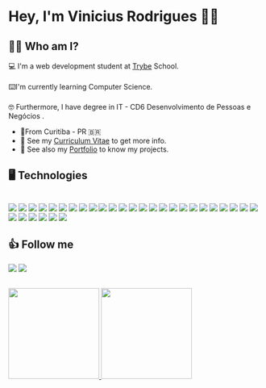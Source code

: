 # Hey, I'm Vinicius Rodrigues 🖖🏻  
  
## 👨‍💻 Who am I?  
  
💻 I'm a web development student at [Trybe](https://www.betrybe.com/) School. 
</br>  
⌨️I'm currently learning Computer Science. 
</br>  
🤓 Furthermore, I have degree in IT - CD6 Desenvolvimento de Pessoas e Negócios . 
</br>  
  
- 📍From Curitiba - PR 🇧🇷  
- 📄 See my <a href="https://drive.google.com/file/d/1OC4PrCmfxZd7baaYxizKzX8dInI-VVWM/view?usp=sharing" target="blank">Curriculum Vitae</a> to get more info.  
- 📓 See also my <a href="https://vrodriguera.github.io/PortifolioV2/#/" target="blank">Portfolio</a> to know my projects.  
  
  

## 🖥️ Technologies  
  
<div style="display: inline_block"><br>  
<img src="https://img.shields.io/badge/GIT-E44C30?style=for-the-badge&logo=git&logoColor=white">  
<img src="https://img.shields.io/badge/HTML5-E34F26?style=for-the-badge&logo=html5&logoColor=white">  
<img src="https://img.shields.io/badge/CSS3-1572B6?style=for-the-badge&logo=css3&logoColor=white">  
<img src="https://img.shields.io/badge/JavaScript-F7DF1E?style=for-the-badge&logo=javascript&logoColor=black" target="_blank">
<img src="https://img.shields.io/badge/Python-3776AB?style=for-the-badge&logo=python&logoColor=white">
<img src="https://img.shields.io/badge/Jest-C21325?style=for-the-badge&logo=jest&logoColor=white">  
<img src="https://img.shields.io/badge/React-20232A?style=for-the-badge&logo=react&logoColor=61DAFB">  
<img src="https://img.shields.io/badge/React_Router-CA4245?style=for-the-badge&logo=react-router&logoColor=white">
<img src="https://img.shields.io/badge/Vue.js-35495E?style=for-the-badge&logo=vuedotjs&logoColor=4FC08D">
<img src="https://img.shields.io/badge/Redux-593D88?style=for-the-badge&logo=redux&logoColor=white">  
<img src="https://img.shields.io/badge/MySQL-00000F?style=for-the-badge&logo=mysql&logoColor=white">  
<img src="https://img.shields.io/badge/MongoDB-4EA94B?style=for-the-badge&logo=mongodb&logoColor=white">
<img src="https://img.shields.io/badge/Linux-FCC624?style=for-the-badge&logo=linux&logoColor=black">
<img src="https://img.shields.io/badge/Heroku-430098?style=for-the-badge&logo=heroku&logoColor=white">
<img src="https://img.shields.io/badge/Node.js-339933?style=for-the-badge&logo=nodedotjs&logoColor=white">
<img src="https://img.shields.io/badge/Express.js-000000?style=for-the-badge&logo=express&logoColor=white">
<img src="https://img.shields.io/badge/npm-CB3837?style=for-the-badge&logo=npm&logoColor=white">
<img src="https://img.shields.io/badge/Postman-FF6C37?style=for-the-badge&logo=Postman&logoColor=white">
<img src="https://img.shields.io/badge/Insomnia-5849be?style=for-the-badge&logo=Insomnia&logoColor=white">
<img src="https://img.shields.io/badge/Cypress-17202C?style=for-the-badge&logo=cypress&logoColor=white">
<img src="https://img.shields.io/badge/Mocha-8D6748?style=for-the-badge&logo=Mocha&logoColor=white">
<img src="https://img.shields.io/badge/JWT-000000?style=for-the-badge&logo=JSON%20web%20tokens&logoColor=white">
<img src="https://img.shields.io/badge/json-5E5C5C?style=for-the-badge&logo=json&logoColor=white">
<img src="https://img.shields.io/badge/Bootstrap-563D7C?style=for-the-badge&logo=bootstrap&logoColor=white">
<img src="https://img.shields.io/badge/Trello-0052CC?style=for-the-badge&logo=trello&logoColor=white">
<img src="https://img.shields.io/badge/Figma-F24E1E?style=for-the-badge&logo=figma&logoColor=white">
<img src="https://img.shields.io/badge/eslint-3A33D1?style=for-the-badge&logo=eslint&logoColor=white">
<img src="https://img.shields.io/badge/stylelint-000?style=for-the-badge&logo=stylelint&logoColor=white">
<img src="https://img.shields.io/badge/Docker-2CA5E0?style=for-the-badge&logo=docker&logoColor=white">
<img src="https://img.shields.io/badge/Sequelize-52B0E7?style=for-the-badge&logo=Sequelize&logoColor=white">
<img src="https://img.shields.io/badge/Socket.io-010101?&style=for-the-badge&logo=Socket.io&logoColor=white">

## 👍 Follow me  
  
<div>  
<a href="https://www.instagram.com/vini_vr_/" target="_blank"><img src="https://img.shields.io/badge/-Instagram-%23E4405F?style=for-the-badge&logo=instagram&logoColor=white" target="_blank"></a>  
<a href="https://www.linkedin.com/in/oviniciusrodrigues/" target="_blank"><img src="https://img.shields.io/badge/-LinkedIn-%230077B5?style=for-the-badge&logo=linkedin&logoColor=white" target="_blank"></a>  
</div>  
  
  
##  
<div>  
<a href="https://github.com/VRodriguera">  
<img height="180em" src="https://github-readme-stats.vercel.app/api?username=VRodriguera&show_icons=true&theme=tokyonight&include_all_commits=true&count_private=true"/>  
<img height="180em" src="https://github-readme-stats.vercel.app/api/top-langs/?username=VRodriguera&layout=compact&langs_count=16&theme=tokyonight"/>  
</div>
